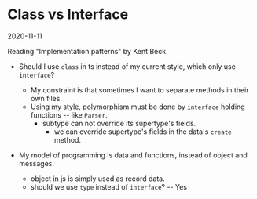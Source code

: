 # Class vs Interface

2020-11-11

Reading "Implementation patterns" by Kent Beck

- Should I use `class` in ts instead of my current style, which only use `interface`?
  - My constraint is that sometimes I want to separate methods in their own files.
  - Using my style, polymorphism must be done by `interface` holding functions -- like `Parser`.
    - subtype can not override its supertype's fields.
      - we can override supertype's fields in the data's `create` method.

- My model of programming is data and functions, instead of object and messages.
  - object in js is simply used as record data.
  - should we use `type` instead of `interface`? -- Yes

